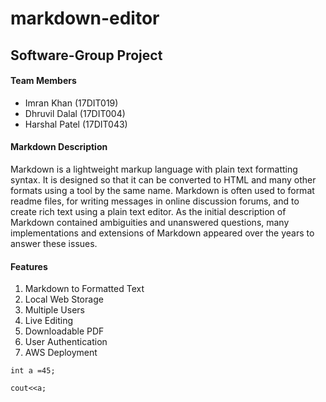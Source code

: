 # markdown-editor

## Software-Group Project

#### Team Members

  - Imran Khan (17DIT019)
  - Dhruvil Dalal (17DIT004)
  - Harshal Patel (17DIT043)

#### Markdown Description

Markdown is a lightweight markup language with plain text formatting syntax. It is designed so that it can be converted to HTML and many other formats using a tool by the same name. Markdown is often used to format readme files, for writing messages in online discussion forums, and to create rich text using a plain text editor. As the initial description of Markdown contained ambiguities and unanswered questions, many implementations and extensions of Markdown appeared over the years to answer these issues.


#### Features

  1. Markdown to Formatted Text
  2. Local Web Storage
  3. Multiple Users
  4. Live Editing
  5. Downloadable PDF
  6. User Authentication
  7. AWS Deployment

```
int a =45;

cout<<a;

```
